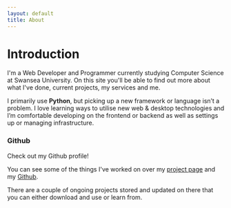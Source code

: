 ```yaml
---
layout: default
title: About
---
```


# Introduction

I'm a Web Developer and Programmer currently studying Computer Science at Swansea University. On this site you'll be able to find out more about what I've done, current projects, my services and me.

I primarily use **Python**, but picking up a new framework or language isn’t a problem. I love learning ways to utilise new web & desktop technologies and I’m comfortable developing on the frontend or backend as well as settings up or managing infrastructure.

### <span class="icon-github"></span> Github

Check out my Github profile!

You can see some of the things I've worked on over my [project page](/Projects) and my [Github](https://github.com/LazerCube).

There are a couple of ongoing projects stored and updated on there that you can either download and use or learn from.

